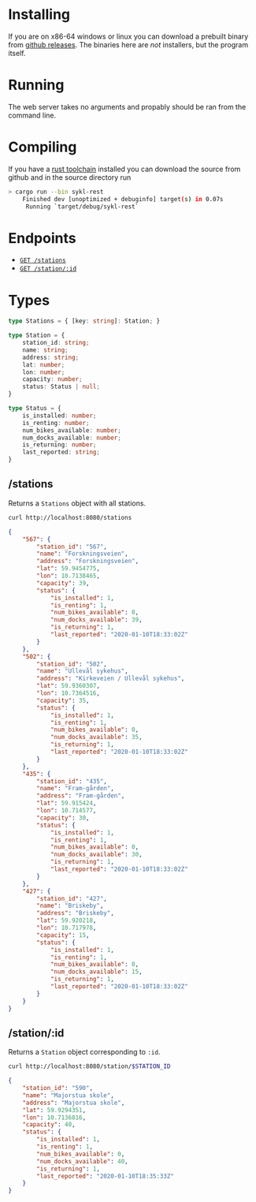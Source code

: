 # Installing
If you are on x86-64 windows or linux you can download a prebuilt binary from [github releases](https://github.com/regiontog/sykl/releases). The binaries here are _not_ installers, but the program itself.

# Running
The web server takes no arguments and propably should be ran from the command line.

# Compiling
If you have a [rust toolchain](https://rustup.rs/) installed you can download the source from github and in the source directory run
```bash
> cargo run --bin sykl-rest
    Finished dev [unoptimized + debuginfo] target(s) in 0.07s
     Running `target/debug/sykl-rest`
```

# Endpoints
- [`GET /stations`](##/stations)
- [`GET /station/:id`](##/station/:id)

# Types
```typescript
type Stations = { [key: string]: Station; }

type Station = {
    station_id: string;
    name: string;
    address: string;
    lat: number;
    lon: number;
    capacity: number;
    status: Status | null;
}

type Status = {
    is_installed: number;
    is_renting: number;
    num_bikes_available: number;
    num_docks_available: number;
    is_returning: number;
    last_reported: string;
}
```

## /stations
Returns a `Stations` object with all stations.
```bash
curl http://localhost:8080/stations
```
```json
{
    "567": {
        "station_id": "567",
        "name": "Forskningsveien",
        "address": "Forskningsveien",
        "lat": 59.9454775,
        "lon": 10.7138465,
        "capacity": 39,
        "status": {
            "is_installed": 1,
            "is_renting": 1,
            "num_bikes_available": 0,
            "num_docks_available": 39,
            "is_returning": 1,
            "last_reported": "2020-01-10T18:33:02Z"
        }
    },
    "502": {
        "station_id": "502",
        "name": "Ullevål sykehus",
        "address": "Kirkeveien / Ullevål sykehus",
        "lat": 59.9360307,
        "lon": 10.7364516,
        "capacity": 35,
        "status": {
            "is_installed": 1,
            "is_renting": 1,
            "num_bikes_available": 0,
            "num_docks_available": 35,
            "is_returning": 1,
            "last_reported": "2020-01-10T18:33:02Z"
        }
    },
    "435": {
        "station_id": "435",
        "name": "Fram-gården",
        "address": "Fram-gården",
        "lat": 59.915424,
        "lon": 10.714577,
        "capacity": 30,
        "status": {
            "is_installed": 1,
            "is_renting": 1,
            "num_bikes_available": 0,
            "num_docks_available": 30,
            "is_returning": 1,
            "last_reported": "2020-01-10T18:33:02Z"
        }
    },
    "427": {
        "station_id": "427",
        "name": "Briskeby",
        "address": "Briskeby",
        "lat": 59.920218,
        "lon": 10.717978,
        "capacity": 15,
        "status": {
            "is_installed": 1,
            "is_renting": 1,
            "num_bikes_available": 0,
            "num_docks_available": 15,
            "is_returning": 1,
            "last_reported": "2020-01-10T18:33:02Z"
        }
    }
}
```
## /station/:id
Returns a `Station` object corresponding to `:id`.

```bash
curl http://localhost:8080/station/$STATION_ID
```

```json
{
    "station_id": "590",
    "name": "Majorstua skole",
    "address": "Majorstua skole",
    "lat": 59.9294351,
    "lon": 10.7136816,
    "capacity": 40,
    "status": {
        "is_installed": 1,
        "is_renting": 1,
        "num_bikes_available": 0,
        "num_docks_available": 40,
        "is_returning": 1,
        "last_reported": "2020-01-10T18:35:33Z"
    }
}
```